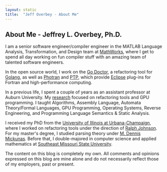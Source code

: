 ```yaml
---
layout: static
title:  "Jeff Overbey - About Me"
---
```


## About Me - Jeffrey L. Overbey, Ph.D.

I am a senior software engineer/compiler engineer in the MATLAB Language Analysis, Transformation, and Design team at [MathWorks](http://www.mathworks.com/), where I get to spend all day working on fun compiler stuff with an amazing team of talented software engineers.

In the open source world, I work on the [Go Doctor](http://gorefactor.org), a refactoring tool for [Golang](https://golang.org/), as well as [Photran](http://www.eclipse.org/photran) and [PTP](http://www.eclipse.org/ptp), which provide [Eclipse](http://www.eclipse.org/) plug-ins for Fortran and high-performance computing.

In a previous life, I spent a couple of years as an assistant professor at Auburn University.  My [research](http://jeff.over.bz/papers/) focused on refactoring tools and GPU programming.  I taught Algorithms, Assembly Language, Automata Theory/Formal Languages, GPU Programming, Operating Systems, Reverse Engineering, and Programming Language Semantics & Static Analysis.

I received my PhD from the [University of Illinois at Urbana-Champaign](https://cs.illinois.edu/), where I worked on refactoring tools under the direction of [Ralph Johnson](https://en.wikipedia.org/wiki/Ralph_Johnson_(computer_scientist)).  For my master's degree, I studied parsing theory under [M.&nbsp;Dennis Mickunas](https://doi.org/10.1145/321958.321972).  Before that, I double-majored in computer science and applied mathematics at [Southeast Missouri State University](http://www.semo.edu/).

The content on this blog is completely my own.  All comments and opinions expressed on this blog are mine alone and do not necessarily reflect those of my employers, past or present.
